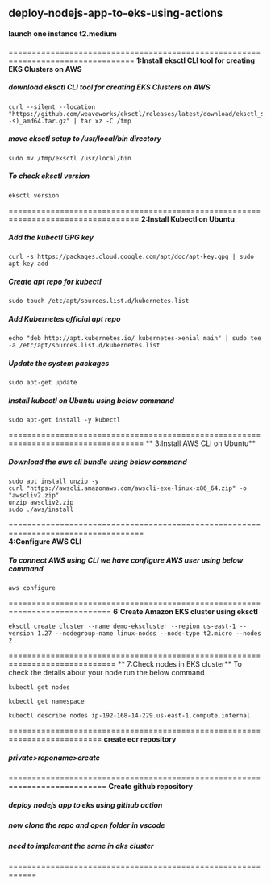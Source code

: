 ## deploy-nodejs-app-to-eks-using-actions
#### launch one instance t2.medium
=================================================================================
 **1:Install eksctl CLI tool for creating EKS Clusters on AWS**
##### download eksctl CLI tool for creating EKS Clusters on AWS
```` 
curl --silent --location "https://github.com/weaveworks/eksctl/releases/latest/download/eksctl_$(uname -s)_amd64.tar.gz" | tar xz -C /tmp
````
##### move eksctl setup to /usr/local/bin directory

````
sudo mv /tmp/eksctl /usr/local/bin
```` 
##### To check eksctl version
```` 
eksctl version
````
==================================================================================
**2:Install Kubectl on Ubuntu**
##### Add the kubectl GPG key
````
curl -s https://packages.cloud.google.com/apt/doc/apt-key.gpg | sudo apt-key add -
````
##### Create apt repo for kubectl
````
sudo touch /etc/apt/sources.list.d/kubernetes.list
````
##### Add Kubernetes official apt repo
````
echo "deb http://apt.kubernetes.io/ kubernetes-xenial main" | sudo tee -a /etc/apt/sources.list.d/kubernetes.list
````
##### Update the system packages
````
sudo apt-get update
````
##### Install kubectl on Ubuntu using below command
````
sudo apt-get install -y kubectl
````
===================================================================================
** 3:Install AWS CLI on Ubuntu**
##### Download the aws cli bundle using below command
````
sudo apt install unzip -y
curl "https://awscli.amazonaws.com/awscli-exe-linux-x86_64.zip" -o "awscliv2.zip"
unzip awscliv2.zip
sudo ./aws/install
````
===================================================================================  
**4:Configure AWS CLI**
##### To connect AWS using CLI we have configure AWS user using below command
````
aws configure
````
============================================================================
**6:Create Amazon EKS cluster using eksctl**
````
eksctl create cluster --name demo-ekscluster --region us-east-1 --version 1.27 --nodegroup-name linux-nodes --node-type t2.micro --nodes 2
````
=============================================================================
** 7:Check nodes in EKS cluster**
To check the details about your node run the below command
````
kubectl get nodes
````
````
kubectl get namespace
````
````
kubectl describe nodes ip-192-168-14-229.us-east-1.compute.internal
````
==========================================================================
**create ecr repository**
##### private>reponame>create
===========================================================================
**Create github repository**
##### deploy nodejs app to eks using github action
##### now clone the repo and open folder in vscode
##### need to implement the same in aks cluster 
============================================================
